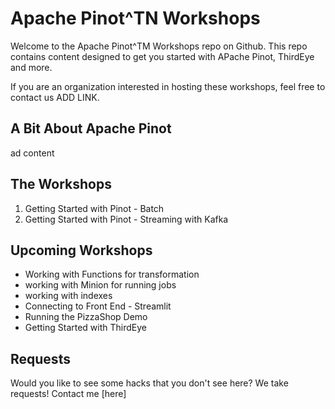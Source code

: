 # Apache Pinot^TN Workshops
Welcome to the Apache Pinot^TM Workshops repo on Github.  This repo contains content designed to get you started with APache Pinot, ThirdEye and more.  

If you are an organization interested in hosting these workshops, feel free to contact us ADD LINK.

## A Bit About Apache Pinot
ad content

## The Workshops
1. Getting Started with Pinot - Batch
2. Getting Started with Pinot - Streaming with Kafka

## Upcoming Workshops
- Working with Functions for transformation
- working with Minion for running jobs
- working with indexes
- Connecting to Front End - Streamlit
- Running the PizzaShop Demo
- Getting Started with ThirdEye

## Requests
Would you like to see some hacks that you don't see here?  We take requests!  Contact me [here]
